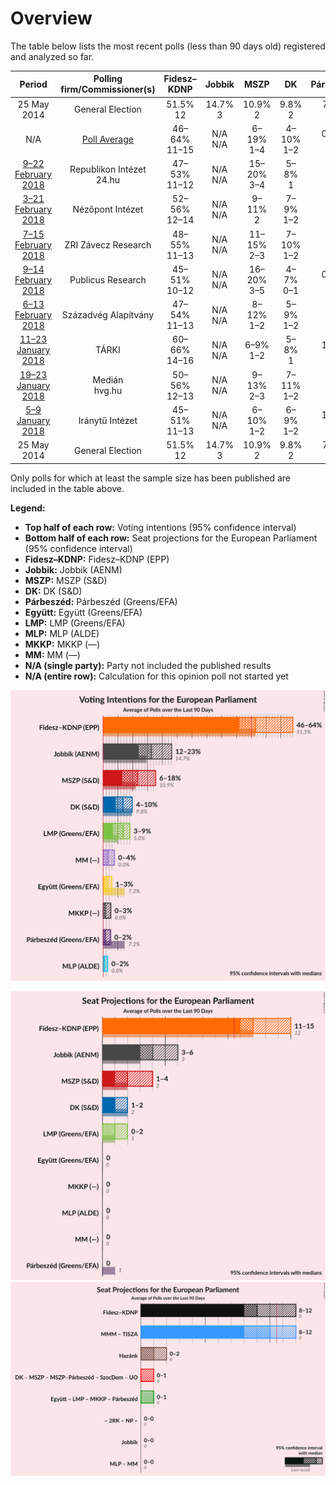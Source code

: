 # Overview

The table below lists the most recent polls (less than 90 days old) registered and analyzed so far.

| Period     | Polling firm/Commissioner(s) | Fidesz–KDNP | Jobbik | MSZP | DK | Párbeszéd | Együtt | LMP | MLP | MKKP | MM |
|:----------:|:----------------------------:|:--:|:--:|:--:|:--:|:--:|:--:|:--:|:--:|:--:|:--:|
| 25 May 2014 | General Election | 51.5% <br> 12 | 14.7% <br> 3 | 10.9% <br> 2 | 9.8% <br> 2 | 7.2% <br> 1 | 7.2% <br> 0 | 5.0% <br> 1 | 0.0% <br> 0 | 0.0% <br> 0 | 0.0% <br> 0 |
| N/A | [Poll Average](average.html) | 46–64% <br> 11–15 | N/A <br> N/A | 6–19% <br> 1–4 | 4–10% <br> 1–2 | 0–3% <br> 0 | 0–3% <br> 0 | 4–11% <br> 0–2 | 0–1% <br> 0 | 0–3% <br> 0 | 0–4% <br> 0 |
| [9–22 February 2018](2018-02-22-RepublikonIntézet.html) | Republikon Intézet <br> 24.hu | 47–53% <br> 11–12 | N/A <br> N/A | 15–20% <br> 3–4 | 5–8% <br> 1 | N/A <br> N/A | 0–1% <br> 0 | 4–7% <br> 0–1 | N/A <br> N/A | 0–1% <br> 0 | 0–1% <br> 0 |
| [3–21 February 2018](2018-02-21-NézőpontIntézet.html) | Nézőpont Intézet | 52–56% <br> 12–14 | N/A <br> N/A | 9–11% <br> 2 | 7–9% <br> 1–2 | N/A <br> N/A | 1–2% <br> 0 | 7–9% <br> 1–2 | 1–2% <br> 0 | 1–3% <br> 0 | 2–4% <br> 0 |
| [7–15 February 2018](2018-02-15-ZRIZáveczResearch.html) | ZRI Závecz Research | 48–55% <br> 11–13 | N/A <br> N/A | 11–15% <br> 2–3 | 7–10% <br> 1–2 | N/A <br> N/A | 1–2% <br> 0 | 5–8% <br> 1 | 0–1% <br> 0 | 0–1% <br> 0 | 1–3% <br> 0 |
| [9–14 February 2018](2018-02-14-PublicusResearch.html) | Publicus Research | 45–51% <br> 10–12 | N/A <br> N/A | 16–20% <br> 3–5 | 4–7% <br> 0–1 | 0–1% <br> 0 | 0–1% <br> 0 | 6–10% <br> 1–2 | 0–1% <br> 0 | 1–3% <br> 0 | 1–2% <br> 0 |
| [6–13 February 2018](2018-02-13-SzázadvégAlapítvány.html) | Századvég Alapítvány | 47–54% <br> 11–13 | N/A <br> N/A | 8–12% <br> 1–2 | 5–9% <br> 1–2 | N/A <br> N/A | 1–2% <br> 0 | 8–12% <br> 2 | 0–1% <br> 0 | 0–1% <br> 0 | 0–1% <br> 0 |
| [11–23 January 2018](2018-01-23-TÁRKI.html) | TÁRKI | 60–66% <br> 14–16 | N/A <br> N/A | 6–9% <br> 1–2 | 5–8% <br> 1 | 1–3% <br> 0 | 1–3% <br> 0 | 3–5% <br> 0–1 | 0–1% <br> 0 | 0–1% <br> 0 | 1–2% <br> 0 |
| [19–23 January 2018](2018-01-23-Medián.html) | Medián <br> hvg.hu | 50–56% <br> 12–13 | N/A <br> N/A | 9–13% <br> 2–3 | 7–11% <br> 1–2 | N/A <br> N/A | 1–2% <br> 0 | 5–7% <br> 1 | 0–1% <br> 0 | 0–1% <br> 0 | 1–2% <br> 0 |
| [5–9 January 2018](2018-01-09-IránytűIntézet.html) | Iránytű Intézet | 45–51% <br> 11–13 | N/A <br> N/A | 6–10% <br> 1–2 | 6–9% <br> 1–2 | 1–2% <br> 0 | 1–3% <br> 0 | 6–9% <br> 1–2 | 0–1% <br> 0 | 1–3% <br> 0 | 2–4% <br> 0–1 |
| 25 May 2014 | General Election | 51.5% <br> 12 | 14.7% <br> 3 | 10.9% <br> 2 | 9.8% <br> 2 | 7.2% <br> 1 | 7.2% <br> 0 | 5.0% <br> 1 | 0.0% <br> 0 | 0.0% <br> 0 | 0.0% <br> 0 |

Only polls for which at least the sample size has been published are included in the table above.

**Legend:**
+ **Top half of each row:** Voting intentions (95% confidence interval)
+ **Bottom half of each row:** Seat projections for the European Parliament (95% confidence interval)
+ **Fidesz–KDNP:** Fidesz–KDNP (EPP)
+ **Jobbik:** Jobbik (AENM)
+ **MSZP:** MSZP (S&D)
+ **DK:** DK (S&D)
+ **Párbeszéd:** Párbeszéd (Greens/EFA)
+ **Együtt:** Együtt (Greens/EFA)
+ **LMP:** LMP (Greens/EFA)
+ **MLP:** MLP (ALDE)
+ **MKKP:** MKKP (—)
+ **MM:** MM (—)
+ **N/A (single party):** Party not included the published results
+ **N/A (entire row):** Calculation for this opinion poll not started yet


![Graph with voting intentions not yet produced](average.png "Voting Intentions")

![Graph with seats not yet produced](average-seats.png "Seats")
![Graph with coalitions seats not yet produced](average-coalitions-seats.png "Coalitions Seats")
